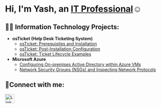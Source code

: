 <h1>Hi, I'm Yash, an <a href="https://www.linkedin.com/in/yash-deshmukh-3406bb17b/">IT Professional</a>☺</h1>

<h2>👨‍💻 Information Technology Projects:</h2>

- <b>osTicket (Help Desk Ticketing System)</b>
  - [osTicket: Prerequisites and Installation](https://github.com/iyashdesh/osticket-prereqs)
  - [osTicket: Post-Installation Configuration](https://github.com/iyashdesh/post-install-config)
  - [osTicket: Ticket Lifecycle Examples](https://github.com/iyashdesh/ticket-lifecycle)
- <b>Microsoft Azure</b>
  - [Configuring On-premises Active Directory within Azure VMs](https://github.com/iyashdesh/configure-ad)
  - [Network Security Groups (NSGs) and Inspecting Network Protocols](https://github.com/iyashdesh/azure-network-protocols)

<h2>🤳Connect with me:</h2>
<a href="https://www.linkedin.com/in/yash-deshmukh-3406bb17b/">
  <img src="https://cdn.jsdelivr.net/gh/simple-icons/simple-icons/icons/linkedin.svg" width="30" alt="LinkedIn"/>
</a>


